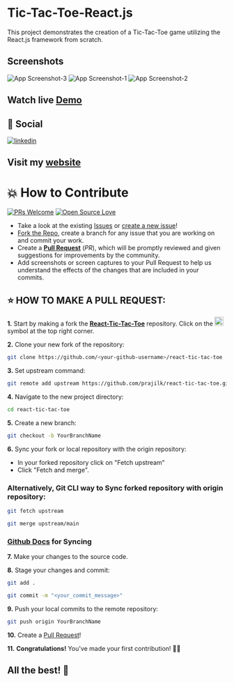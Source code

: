 # Tic-Tac-Toe-React.js

This project demonstrates the creation of a Tic-Tac-Toe game utilizing the React.js framework from scratch.

## Screenshots

![App Screenshot-3](https://user-images.githubusercontent.com/76465233/216782698-b8fdde48-590e-4589-8b5c-feae99b917dc.png)
![App Screenshot-1](https://user-images.githubusercontent.com/76465233/216782695-74ef22ac-f53c-4497-8f07-9390c24f762e.png)
![App Screenshot-2](https://user-images.githubusercontent.com/76465233/216782697-9b933855-a451-49e6-a127-dc0d2f277268.png)

## Watch live [Demo](https://prajilk.github.io/react-tic-tac-toe)

## 🔗 Social

[![linkedin](https://img.shields.io/badge/linkedin-0A66C2?style=for-the-badge&logo=linkedin&logoColor=white)](https://www.linkedin.com/in/prajilk/)
## Visit my [website](https://prajilk.github.io)

# 💥 How to Contribute

[![PRs Welcome](https://img.shields.io/badge/PRs-welcome-brightgreen.svg?style=flat-square)](https://github.com/prajilk/react-tic-tac-toe/pulls)
[![Open Source Love](https://badges.frapsoft.com/os/v1/open-source.png?v=103)](https://github.com/ellerbrock/open-source-badges/)

- Take a look at the existing [Issues](https://github.com/prajilk/react-tic-tac-toe/issues) or [create a new issue](https://github.com/prajilk/react-tic-tac-toe/issues/new/choose)!
- [Fork the Repo](https://github.com/prajilk/react-tic-tac-toe/fork), create a branch for any issue that you are working on and commit your work.
- Create a **[Pull Request](https://github.com/prajilk/react-tic-tac-toe/compare)** (_PR_), which will be promptly reviewed and given suggestions for improvements by the community.
- Add screenshots or screen captures to your Pull Request to help us understand the effects of the changes that are included in your commits.

## ⭐ HOW TO MAKE A PULL REQUEST:

**1.** Start by making a fork the [**React-Tic-Tac-Toe**](https://github.com/prajilk/react-tic-tac-toe) repository. Click on the <a href="https://github.com/prajilk/react-tic-tac-toe/fork"><img src="https://i.imgur.com/G4z1kEe.png" height="21" width="21"></a> symbol at the top right corner.

**2.** Clone your new fork of the repository:

```bash
git clone https://github.com/<your-github-username>/react-tic-tac-toe
```

**3.** Set upstream command:

```bash
git remote add upstream https://github.com/prajilk/react-tic-tac-toe.git
```

**4.** Navigate to the new project directory:

```bash
cd react-tic-tac-toe
```

**5.** Create a new branch:

```bash
git checkout -b YourBranchName
```

**6.** Sync your fork or local repository with the origin repository:

- In your forked repository click on "Fetch upstream"
- Click "Fetch and merge".

### Alternatively, Git CLI way to Sync forked repository with origin repository:

```bash
git fetch upstream
```

```bash
git merge upstream/main
```

### [Github Docs](https://docs.github.com/en/github/collaborating-with-pull-requests/addressing-merge-conflicts/resolving-a-merge-conflict-on-github) for Syncing

**7.** Make your changes to the source code.

**8.** Stage your changes and commit:

```bash
git add .
```

```bash
git commit -m "<your_commit_message>"
```

**9.** Push your local commits to the remote repository:

```bash
git push origin YourBranchName
```

**10.** Create a [Pull Request](https://help.github.com/en/github/collaborating-with-issues-and-pull-requests/creating-a-pull-request)!

**11.** **Congratulations!** You've made your first contribution! 🙌🏼



## All the best! 🥇
